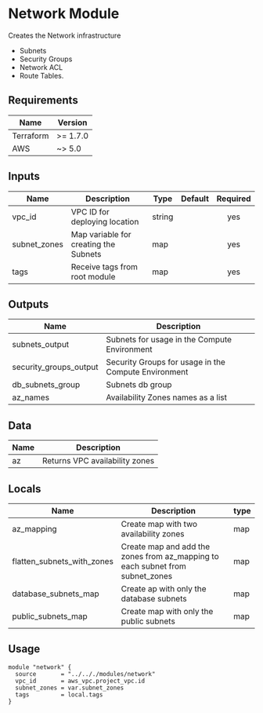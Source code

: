 # Network Module

Creates the Network infrastructure

- Subnets
- Security Groups
- Network ACL
- Route Tables.

## Requirements

| Name      | Version   |
|-----------|-----------|
| Terraform | \>= 1.7.0 |
| AWS       | ~> 5.0    |

## Inputs

| Name         | Description                           | Type   | Default | Required |
|--------------|---------------------------------------|--------|---------|:--------:|
| vpc_id       | VPC ID for deploying location         | string |         |   yes    |
| subnet_zones | Map variable for creating the Subnets | map    |         |   yes    |
| tags         | Receive tags from root module         | map    |         |   yes    |

## Outputs

| Name                   | Description                                          |
|------------------------|------------------------------------------------------|
| subnets_output         | Subnets for usage in the Compute Environment         |
| security_groups_output | Security Groups for usage in the Compute Environment |
| db_subnets_group       | Subnets db group                                     |
| az_names               | Availability Zones names as a list                   |

## Data

| Name | Description                    |
|------|--------------------------------|
| az   | Returns VPC availability zones |

## Locals

| Name                       | Description                                                                   | type |
|----------------------------|-------------------------------------------------------------------------------|------|
| az_mapping                 | Create map with two availability zones                                        | map  |
| flatten_subnets_with_zones | Create map and add the zones from az_mapping to each subnet from subnet_zones | map  |
| database_subnets_map       | Create ap with only the database subnets                                      | map  |
| public_subnets_map         | Create map with only the public subnets                                       | map  |

## Usage

```hcl
module "network" {
  source       = "../.././modules/network"
  vpc_id       = aws_vpc.project_vpc.id
  subnet_zones = var.subnet_zones
  tags         = local.tags
}
```
